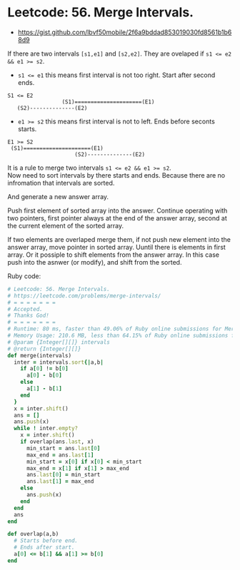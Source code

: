# Leetcode: 56. Merge Intervals. 

- https://gist.github.com/lbvf50mobile/2f6a9bddad853019030fd8561b1b68d9

If there are two intervals `[s1,e1]` and `[s2,e2]`. They are ovelaped if `s1 <= e2 && e1 >= s2`.


- `s1 <= e1` this means first interval is not too right. Start after second ends.
```
S1 <= E2
                 (S1)=====================(E1)
   (S2)--------------(E2)
```
- `e1 >= s2` this means first interval is not to left. Ends before seconts starts.
```
E1 >= S2
 (S1)=====================(E1)
                     (S2)--------------(E2)
```

It is a rule to merge two intervals `s1 <= e2 && e1 >= s2`.   
Now need to sort intervals by there starts and ends. Because there are no infromation that intervals are sorted.

And generate a new answer array.   

Push first element of sorted array into the answer. Continue operating with two pointers, first pointer always at the end of the answer array, second at the current element of the sorted array. 

If two elements are overlaped merge them, if not push new element into the answer array, move pointer in sorted array. Uuntil there is elements in first array. Or it possiple to shift elements from the answer array. In this case push into the asnwer (or modify), and shift from the sorted.

 
Ruby code:
```Ruby
# Leetcode: 56. Merge Intervals. 
# https://leetcode.com/problems/merge-intervals/
# = = = = = = =
# Accepted.
# Thanks God!
# = = = = = = =
# Runtime: 80 ms, faster than 49.06% of Ruby online submissions for Merge Intervals.
# Memory Usage: 210.6 MB, less than 64.15% of Ruby online submissions for Merge Intervals.
# @param {Integer[][]} intervals
# @return {Integer[][]}
def merge(intervals)
  inter = intervals.sort{|a,b|
    if a[0] != b[0]
      a[0] - b[0]
    else
      a[1] - b[1]
    end
  }
  x = inter.shift()
  ans = []
  ans.push(x)
  while ! inter.empty?
    x = inter.shift()
    if overlap(ans.last, x)
      min_start = ans.last[0]
      max_end = ans.last[1]
      min_start = x[0] if x[0] < min_start
      max_end = x[1] if x[1] > max_end
      ans.last[0] = min_start
      ans.last[1] = max_end
    else
      ans.push(x)
    end
  end
  ans
end

def overlap(a,b)
  # Starts before end.
  # Ends after start.
  a[0] <= b[1] && a[1] >= b[0]
end
```
